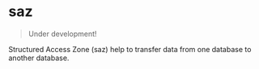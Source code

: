 # saz

> Under development!

Structured Access Zone (saz) help to transfer data from one database to another database.
